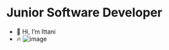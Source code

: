 # Junior Software Developer
- 👋 Hi, I’m Ittani
- 🔥
![image](https://github.com/ittani/ittani/assets/42994867/349e7018-0cb3-445b-80a1-01b50d07b99f)

